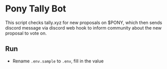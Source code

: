 # Pony Tally Bot

This script checks tally.xyz for new proposals on $PONY, which then sends discord message via discord web hook to inform community about the new proposal to vote on.

## Run

- Rename `.env.sample` to `.env`, fill in the value
